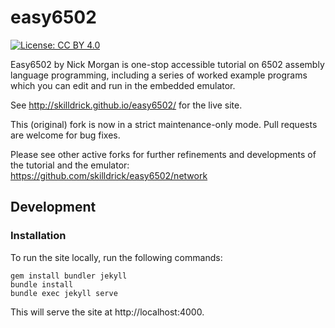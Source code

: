# easy6502
[![License: CC BY 4.0](https://img.shields.io/badge/License-CC%20BY%204.0-lightgrey.svg)](https://creativecommons.org/licenses/by/4.0/)

Easy6502 by Nick Morgan is one-stop accessible tutorial on 6502 assembly language programming,
including a series of worked example programs which you can edit and run in the embedded emulator.

See http://skilldrick.github.io/easy6502/ for the live site.

This (original) fork is now in a strict maintenance-only mode. Pull requests are welcome for bug fixes.

Please see other active forks for further refinements and developments of the tutorial and the emulator:
https://github.com/skilldrick/easy6502/network

## Development

### Installation

To run the site locally, run the following commands:

```
gem install bundler jekyll
bundle install
bundle exec jekyll serve
```

This will serve the site at http://localhost:4000.